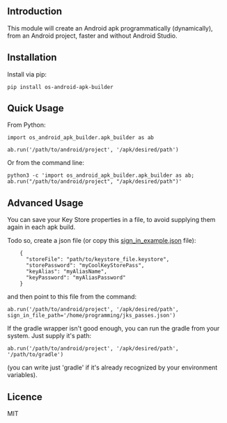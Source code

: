 Introduction
------------

This module will create an Android apk programmatically (dynamically), from an Android project, faster and without Android Studio.

## Installation
Install via pip:

    pip install os-android-apk-builder

## Quick Usage       
From Python:
    
    import os_android_apk_builder.apk_builder as ab
    
    ab.run('/path/to/android/project', '/apk/desired/path')
  
Or from the command line:

    python3 -c 'import os_android_apk_builder.apk_builder as ab; ab.run("/path/to/android/project", "/apk/desired/path")'

## Advanced Usage
You can save your Key Store properties in a file, to avoid supplying them again in each apk build.

Todo so, create a json file (or copy this [sign_in_example.json](sign_in_example.json) file): 

        {
          "storeFile": "path/to/keystore_file.keystore",
          "storePassword": "myCoolKeyStorePass",
          "keyAlias": "myAliasName",
          "keyPassword": "myAliasPassword"
        }

 and then point to this file from the command:

    ab.run('/path/to/android/project', '/apk/desired/path', sign_in_file_path='/home/programming/jks_passes.json')
    

If the gradle wrapper isn't good enough, you can run the gradle from your system. Just supply it's path:

    ab.run('/path/to/android/project', '/apk/desired/path', '/path/to/gradle') 
(you can write just 'gradle' if it's already recognized by your environment variables).


## Licence
MIT
